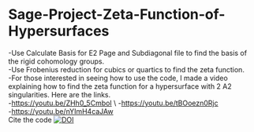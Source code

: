# Sage-Project-Zeta-Function-of-Hypersurfaces 
-Use Calculate Basis for E2 Page and Subdiagonal file to find the basis of the rigid cohomology groups. \
-Use Frobenius reduction for cubics or quartics to find the zeta function. \
-For those interested in seeing how to use the code, I made a video explaining how to find the zeta function for a hypersurface with 2 A2 singularities. Here are the links. \
-https://youtu.be/ZHh0_5CmboI  \ 
-https://youtu.be/tBOoezn0Rjc  \
-https://youtu.be/nYImH4caJAw  \
Cite the code [![DOI](https://zenodo.org/badge/422038282.svg)](https://zenodo.org/badge/latestdoi/422038282)
